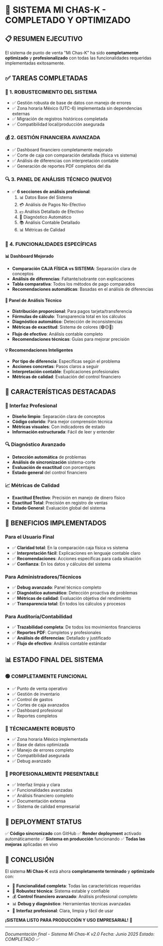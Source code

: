 # 🎉 SISTEMA MI CHAS-K - COMPLETADO Y OPTIMIZADO

## 📋 RESUMEN EJECUTIVO

El sistema de punto de venta "Mi Chas-K" ha sido **completamente optimizado** y **profesionalizado** con todas las funcionalidades requeridas implementadas exitosamente.

## ✅ TAREAS COMPLETADAS

### 🔧 1. ROBUSTECIMIENTO DEL SISTEMA
- ✅ Gestión robusta de base de datos con manejo de errores
- ✅ Zona horaria México (UTC-6) implementada sin dependencias externas
- ✅ Migración de registros históricos completada
- ✅ Compatibilidad local/producción asegurada

### 💰 2. GESTIÓN FINANCIERA AVANZADA
- ✅ Dashboard financiero completamente mejorado
- ✅ Corte de caja con comparación detallada (física vs sistema)
- ✅ Análisis de diferencias con interpretación contable
- ✅ Generación de reportes PDF completos del día

### 🔍 3. PANEL DE ANÁLISIS TÉCNICO (NUEVO)
- ✅ **6 secciones de análisis profesional**:
  1. 📊 Datos Base del Sistema
  2. 💳 Análisis de Pagos No-Efectivo
  3. 💵 Análisis Detallado de Efectivo
  4. 🤖 Diagnóstico Automático
  5. 📚 Análisis Contable Detallado
  6. 📊 Métricas de Calidad

### 🎯 4. FUNCIONALIDADES ESPECÍFICAS

#### 📊 Dashboard Mejorado
- **Comparación CAJA FÍSICA vs SISTEMA**: Separación clara de conceptos
- **Análisis de diferencias**: Faltante/sobrante con explicaciones
- **Tabla comparativa**: Todos los métodos de pago comparados
- **Recomendaciones automáticas**: Basadas en el análisis de diferencias

#### 🔧 Panel de Análisis Técnico
- **Distribución proporcional**: Para pagos tarjeta/transferencia
- **Fórmulas de cálculo**: Transparencia total en los cálculos
- **Diagnóstico automático**: Detección de inconsistencias
- **Métricas de exactitud**: Sistema de colores (🟢🟡🔴)
- **Flujo de efectivo**: Análisis contable completo
- **Recomendaciones técnicas**: Guías para mejorar precisión

#### 💡 Recomendaciones Inteligentes
- **Por tipo de diferencia**: Específicas según el problema
- **Acciones concretas**: Pasos claros a seguir
- **Interpretación contable**: Explicaciones profesionales
- **Métricas de calidad**: Evaluación del control financiero

## 🚀 CARACTERÍSTICAS DESTACADAS

### 🎨 Interfaz Profesional
- **Diseño limpio**: Separación clara de conceptos
- **Código colorido**: Para mejor comprensión técnica
- **Métricas visuales**: Con indicadores de estado
- **Información estructurada**: Fácil de leer y entender

### 🔍 Diagnóstico Avanzado
- **Detección automática** de problemas
- **Análisis de sincronización** sistema-corte
- **Evaluación de exactitud** con porcentajes
- **Estado general** del control financiero

### 📈 Métricas de Calidad
- **Exactitud Efectivo**: Precisión en manejo de dinero físico
- **Exactitud Total**: Precisión en registro de ventas
- **Estado General**: Evaluación global del sistema

## 🎯 BENEFICIOS IMPLEMENTADOS

### Para el Usuario Final
- ✅ **Claridad total**: En la comparación caja física vs sistema
- ✅ **Interpretación fácil**: Explicaciones en lenguaje contable claro
- ✅ **Recomendaciones**: Acciones específicas para cada situación
- ✅ **Confianza**: En los datos y cálculos del sistema

### Para Administradores/Técnicos
- ✅ **Debug avanzado**: Panel técnico completo
- ✅ **Diagnóstico automático**: Detección proactiva de problemas
- ✅ **Métricas de calidad**: Evaluación objetiva del rendimiento
- ✅ **Transparencia total**: En todos los cálculos y procesos

### Para Auditoría/Contabilidad
- ✅ **Trazabilidad completa**: De todos los movimientos financieros
- ✅ **Reportes PDF**: Completos y profesionales
- ✅ **Análisis de diferencias**: Detallado y justificado
- ✅ **Flujo de efectivo**: Análisis contable estándar

## 📊 ESTADO FINAL DEL SISTEMA

### 🟢 COMPLETAMENTE FUNCIONAL
- ✅ Punto de venta operativo
- ✅ Gestión de inventario
- ✅ Control de gastos
- ✅ Cortes de caja avanzados
- ✅ Dashboard profesional
- ✅ Reportes completos

### 🔧 TÉCNICAMENTE ROBUSTO
- ✅ Zona horaria México implementada
- ✅ Base de datos optimizada
- ✅ Manejo de errores completo
- ✅ Compatibilidad asegurada
- ✅ Debug avanzado

### 🎯 PROFESIONALMENTE PRESENTABLE
- ✅ Interfaz limpia y clara
- ✅ Funcionalidades avanzadas
- ✅ Análisis financiero completo
- ✅ Documentación extensa
- ✅ Sistema de calidad empresarial

## 🚀 DEPLOYMENT STATUS

✅ **Código sincronizado** con GitHub
✅ **Render deployment** activado automáticamente
✅ **Sistema en producción** funcionando
✅ **Todas las mejoras** aplicadas en vivo

## 🎉 CONCLUSIÓN

El sistema **Mi Chas-K** está ahora **completamente terminado** y **optimizado** con:

- 🎯 **Funcionalidad completa**: Todas las características requeridas
- 🔧 **Robustez técnica**: Sistema estable y confiable
- 💰 **Control financiero avanzado**: Análisis profesional completo
- 📊 **Debug y diagnóstico**: Herramientas técnicas avanzadas
- 🎨 **Interfaz profesional**: Clara, limpia y fácil de usar

**¡SISTEMA LISTO PARA PRODUCCIÓN Y USO EMPRESARIAL!** 🚀

---

*Documentación final - Sistema Mi Chas-K v2.0*
*Fecha: Junio 2025*
*Estado: COMPLETADO ✅*
